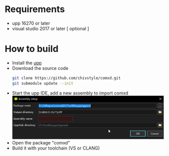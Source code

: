 # Requirements

- upp 16270 or later
- visual studio 2017 or later [ optional ]

# How to build

- Install the [upp](https://www.ultimatepp.org/)
- Download the source code
  ```bash
  git clone https://github.com/chivstyle/comxd.git
  git submodule update --init
  ```
- Start the upp IDE, add a new assembly to import comxd
  ![](images/theide_tUd4kTT74B.png)
- Open the package \"comxd\"
- Build it with your toolchain (VS or CLANG)
